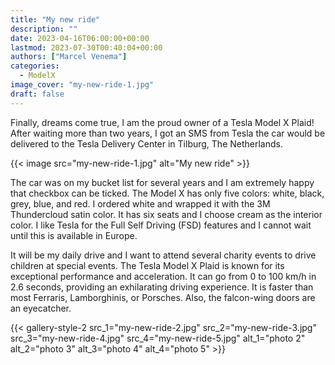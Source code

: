 ```yaml
---
title: "My new ride"
description: ""
date: 2023-04-16T06:00:00+00:00
lastmod: 2023-07-30T00:40:04+00:00
authors: ["Marcel Venema"]
categories:
  - ModelX
image_cover: "my-new-ride-1.jpg"
draft: false
---
```


Finally, dreams come true, I am the proud owner of a Tesla Model X Plaid! After waiting more than two years, I got an SMS from Tesla the car would be delivered to the Tesla Delivery Center in Tilburg, The Netherlands.

{{< image src="my-new-ride-1.jpg" alt="My new ride" >}}

The car was on my bucket list for several years and I am extremely happy that checkbox can be ticked. The Model X has only five colors: white, black, grey, blue, and red. I ordered white and wrapped it with the 3M Thundercloud satin color. It has six seats and I choose cream as the interior color. I like Tesla for the Full Self Driving (FSD) features and I cannot wait until this is available in Europe.

It will be my daily drive and I want to attend several charity events to drive children at special events. The Tesla Model X Plaid is known for its exceptional performance and acceleration. It can go from 0 to 100 km/h in 2.6 seconds, providing an exhilarating driving experience. It is faster than most Ferraris, Lamborghinis, or Porsches. Also, the falcon-wing doors are an eyecatcher.

{{< gallery-style-2 
src_1="my-new-ride-2.jpg" 
src_2="my-new-ride-3.jpg" 
src_3="my-new-ride-4.jpg" 
src_4="my-new-ride-5.jpg" 
alt_1="photo 2" 
alt_2="photo 3" 
alt_3="photo 4" 
alt_4="photo 5" >}}
